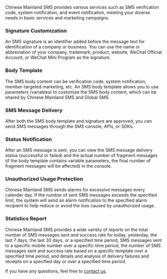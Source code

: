 Chinese Mainland SMS provides various services such as SMS verification code, system notification, and event notification, meeting your diverse needs in basic services and marketing campaigns.

### Signature Customization
An SMS signature is an identifier added before the message text for identification of a company or business. You can use the name or abbreviation of your company, trademark, product, website, WeChat Official Account, or WeChat Mini Program as the signature.

### Body Template
The SMS body content can be verification code, system notification, member-targeted marketing, etc. An SMS body template allows you to use parameters (variables) to customize the SMS body content, which can be shared by Chinese Mainland SMS and Global SMS.

### SMS Message Delivery
After both the SMS body template and signature are approved, you can send SMS messages through the SMS console, APIs, or SDKs.

### Status Notification
After an SMS message is sent, you can view the SMS message delivery status (successful or failed) and the actual number of fragment messages (if the body template contains variable parameters, the final number of fragment messages will be affected) in the console.

### Unauthorized Usage Protection
Chinese Mainland SMS sends alarms for excessive messages every calender day. If the number of sent SMS messages exceeds the specified limit, the system will send an alarm notification to the specified alarm recipient to help reduce or avoid the loss caused by unauthorized usage.

### Statistics Report
Chinese Mainland SMS provides a wide variety of reports on the total number of SMS messages sent and success rate for today, yesterday, the last 7 days, the last 30 days, or a specified time period, SMS messages sent to a specific mobile number over a specific time period, the number of SMS messages sent and success rate based on a specific template over a specified time period, and details and analysis of delivery failures and receipts on a specified day or over a specified time period.

If you have any questions, feel free to [contact us](https://intl.cloud.tencent.com/contact-us).
